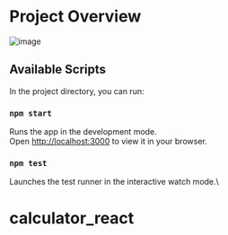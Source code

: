 # Project Overview
![image](https://github.com/JohnnyYuan93/calculator_react/assets/77047081/bb9e6099-e1fa-4193-a997-d94cfe49f453)

## Available Scripts

In the project directory, you can run:

### `npm start`

Runs the app in the development mode.\
Open [http://localhost:3000](http://localhost:3000) to view it in your browser.

### `npm test`

Launches the test runner in the interactive watch mode.\

# calculator_react
